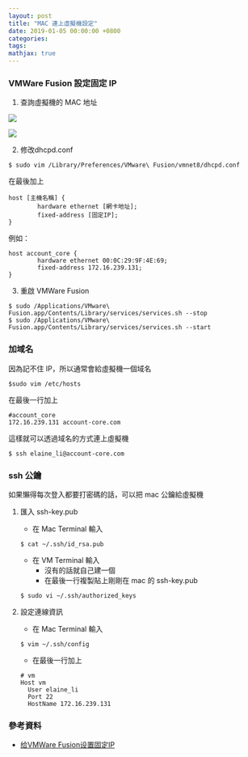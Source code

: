 ```yaml
---
layout: post
title: "MAC 連上虛擬機設定"
date: 2019-01-05 00:00:00 +0800
categories: 
tags: 
mathjax: true
---
```


### VMWare Fusion 設定固定 IP

1. 查詢虛擬機的 MAC 地址

![](https://i.imgur.com/7RXLbO3.png)

![](https://i.imgur.com/07FMYx6.png)

2. 修改dhcpd.conf

```
$ sudo vim /Library/Preferences/VMware\ Fusion/vmnet8/dhcpd.conf
```

在最後加上

```
host [主機名稱] {
        hardware ethernet [網卡地址];
        fixed-address [固定IP];
}
```

例如：

```
host account_core {
        hardware ethernet 00:0C:29:9F:4E:69;
        fixed-address 172.16.239.131;
}
```

3. 重啟 VMWare Fusion

```
$ sudo /Applications/VMware\ Fusion.app/Contents/Library/services/services.sh --stop
$ sudo /Applications/VMware\ Fusion.app/Contents/Library/services/services.sh --start
```

### 加域名

因為記不住 IP，所以通常會給虛擬機一個域名

```
$sudo vim /etc/hosts
```

在最後一行加上

```
#account_core
172.16.239.131 account-core.com
```

這樣就可以透過域名的方式連上虛擬機

```
$ ssh elaine_li@account-core.com
```

### ssh 公鑰

如果懶得每次登入都要打密碼的話，可以把 mac 公鑰給虛擬機

1. 匯入 ssh-key.pub

    - 在 Mac Terminal 輸入

    ```
    $ cat ~/.ssh/id_rsa.pub
    ```

    - 在 VM Terminal 輸入
        - 沒有的話就自己建一個
        - 在最後一行複製貼上剛剛在 mac 的 ssh-key.pub
        
    ```
    $ sudo vi ~/.ssh/authorized_keys
    ```

    

2. 設定連線資訊

    - 在 Mac Terminal 輸入

    ```
    $ vim ~/.ssh/config
    ```

    - 在最後一行加上

    ```
    # vm
    Host vm
      User elaine_li
      Port 22
      HostName 172.16.239.131
    ```


### 參考資料

- [给VMWare Fusion设置固定IP](http://www.up4dev.com/2016/10/15/vmware-fusion-static-ip/)